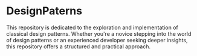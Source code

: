# DesignPaterns
This repository is dedicated to the exploration and implementation of classical design patterns. Whether you're a novice stepping into the world of design patterns or an experienced developer seeking deeper insights, this repository offers a structured and practical approach.
